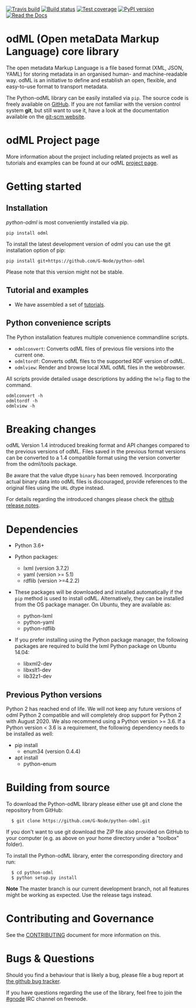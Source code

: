 [![Travis build](https://travis-ci.org/G-Node/python-odml.svg?branch=master)](https://travis-ci.org/G-Node/python-odml)
[![Build status](https://ci.appveyor.com/api/projects/status/br7pe6atlwdg5618/branch/master?svg=true)](https://ci.appveyor.com/project/G-Node/python-odml/branch/master)
[![Test coverage](https://coveralls.io/repos/github/G-Node/python-odml/badge.svg?branch=master)](https://coveralls.io/github/G-Node/python-odml)
[![PyPI version](https://img.shields.io/pypi/v/odml.svg)](https://pypi.org/project/odML/)
[![Read the Docs](https://img.shields.io/readthedocs/python-odml)](https://python-odml.readthedocs.io/en/latest/)


# odML (Open metaData Markup Language) core library

The open metadata Markup Language is a file based format (XML, JSON, YAML) for storing
metadata in an organised human- and machine-readable way. odML is an initiative to define
and establish an open, flexible, and easy-to-use format to transport metadata.

The Python-odML library can be easily installed via ```pip```. The source code is freely
available on [GitHub](https://github.com/G-Node/python-odml). If you are not familiar
with the version control system **git**, but still want to use it, have a look at the
documentation available on the [git-scm website](https://git-scm.com/).


# odML Project page

More information about the project including related projects as well as tutorials and
examples can be found at our odML [project page](https://g-node.github.io/python-odml).


# Getting started

## Installation

*python-odml* is most conveniently installed via pip.

```
pip install odml
```

To install the latest development version of odml you can use the git installation option of pip:

```
pip install git+https://github.com/G-Node/python-odml
```

Please note that this version might not be stable.

## Tutorial and examples

- We have assembled a set of
 [tutorials](https://python-odml.readthedocs.io/en/latest/tutorial.html "Python Tutorial").

## Python convenience scripts

The Python installation features multiple convenience commandline scripts.

- `odmlconvert`: Converts odML files of previous file versions into the current one.
- `odmltordf`: Converts odML files to the supported RDF version of odML.
- `odmlview`: Render and browse local XML odML files in the webbrowser.

All scripts provide detailed usage descriptions by adding the `help` flag to the command.

    odmlconvert -h
    odmltordf -h
    odmlview -h


# Breaking changes

odML Version 1.4 introduced breaking format and API changes compared to the previous
versions of odML. Files saved in the previous format versions can be converted to a 1.4
compatible format using the version converter from the odml/tools package.

Be aware that the value dtype ```binary``` has been removed. Incorporating actual binary
data into odML files is discouraged, provide references to the original files using the
```URL``` dtype instead.

For details regarding the introduced changes please check the [github
release notes](https://github.com/G-Node/python-odml/releases).


# Dependencies

* Python 3.6+
* Python packages:

  * lxml (version 3.7.2)
  * yaml (version >= 5.1)
  * rdflib (version >=4.2.2)

* These packages will be downloaded and installed automatically if the ```pip```
  method is used to install odML. Alternatively, they can be installed from the OS
  package manager. On Ubuntu, they are available as:

  * python-lxml
  * python-yaml
  * python-rdflib

* If you prefer installing using the Python package manager, the following packages are
  required to build the lxml Python package on Ubuntu 14.04:

  * libxml2-dev
  * libxslt1-dev
  * lib32z1-dev

## Previous Python versions

Python 2 has reached end of life. We will not keep any future versions of odml Python 2 compatible and will completely drop support for Python 2 with August 2020. We also recommend using a Python version >= 3.6. If a Python version < 3.6 is a requirement, the following dependency needs to be installed as well:

* pip install
  * enum34 (version 0.4.4)
* apt install
  * python-enum

# Building from source

To download the Python-odML library please either use git and clone
the repository from GitHub:

```
  $ git clone https://github.com/G-Node/python-odml.git
```

If you don't want to use git download the ZIP file also provided on
GitHub to your computer (e.g. as above on your home directory under a "toolbox"
folder).

To install the Python-odML library, enter the corresponding directory and run:

```
  $ cd python-odml
  $ python setup.py install
```

**Note** The master branch is our current development branch, not all features might be
working as expected. Use the release tags instead.


# Contributing and Governance

See the [CONTRIBUTING](https://github.com/G-Node/python-odml/blob/master/CONTRIBUTING.md) document 
for more information on this.


# Bugs & Questions

Should you find a behaviour that is likely a bug, please file a bug report at
[the github bug tracker](https://github.com/G-Node/python-odml/issues).

If you have questions regarding the use of the library, feel free to join the
[#gnode](http://webchat.freenode.net?channels=%23gnode) IRC channel on freenode.
